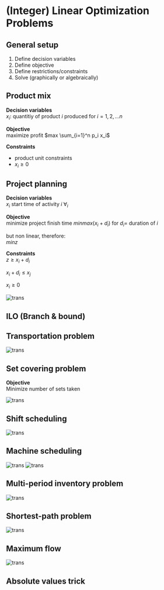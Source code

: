 # (Integer) Linear Optimization Problems

## General setup


1. Define decision variables
2. Define objective
3. Define restrictions/constraints
4. Solve (graphically or algebraically)


## Product mix
**Decision variables**   
$x_i$: quantitiy of product $i$ produced for $i=1,2,...n$

**Objective**  
maximize profit $max \sum_{i=1}^n p_i x_i$

**Constraints**

- product unit constraints
- $x_i \geq 0$

## Project planning
**Decision variables**  
$x_i$ start time of activity $i$ $\forall_i$

**Objective**  
minimize project finish time $min max (x_i + d_i)$ for $d_i =$ duration of $i$

but non linear, therefore:  
$min z$

**Constraints**  
$z \geq x_i + d_i$

$x_i + d_i \leq x_j$

$x_i \geq 0$

<img src="/img/project_start.png" alt="trans">

## ILO (Branch & bound)


## Transportation problem
<img src="/img/transportation.png" alt="trans">


## Set covering problem
**Objective**  
Minimize number of sets taken

<img src="/img/set_covering.png" alt="trans">

## Shift scheduling
<img src="/img/shift_scheduling.png" alt="trans">

## Machine scheduling
<img src="/img/machine_scheduling_1.png" alt="trans">
<img src="/img/machine_scheduling_2.png" alt="trans">

## Multi-period inventory problem
<img src="/img/inventory.png" alt="trans">

## Shortest-path problem
<img src="/img/shortest_path.png" alt="trans">

## Maximum flow
<img src="/img/maximum_flow.png" alt="trans">


## Absolute values trick






